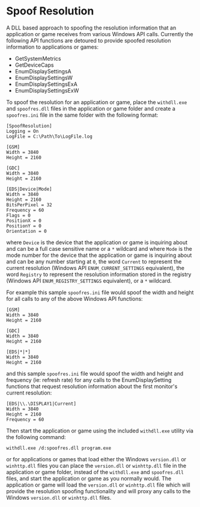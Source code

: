 # Spoof Resolution

A DLL based approach to spoofing the resolution information that an application or game receives from various Windows API calls.  Currently the following API functions are detoured to provide spoofed resolution information to applications or games:

- GetSystemMetrics
- GetDeviceCaps
- EnumDisplaySettingsA
- EnumDisplaySettingsW
- EnumDisplaySettingsExA
- EnumDisplaySettingsExW

To spoof the resolution for an application or game, place the `withdll.exe` and `spoofres.dll` files in the application or game folder and create a `spoofres.ini` file in the same folder with the following format:

```
[SpoofResolution]
Logging = On
LogFile = C:\Path\To\LogFile.log

[GSM]
Width = 3840
Height = 2160

[GDC]
Width = 3840
Height = 2160

[EDS|Device|Mode]
Width = 3840
Height = 2160
BitsPerPixel = 32
Frequency = 60
Flags = 0
PositionX = 0
PositionY = 0
Orientation = 0
```

where `Device` is the device that the application or game is inquiring about and can be a full case sensitive name or a `*` wildcard and where `Mode` is the mode number for the device that the application or game is inquiring about and can be any number starting at `0`, the word `Current` to represent the current resolution (Windows API `ENUM_CURRENT_SETTINGS` equivalent), the word `Registry` to represent the resolution information stored in the registry (Windows API `ENUM_REGISTRY_SETTINGS` equivalent), or a `*` wildcard.

For example this sample `spoofres.ini` file would spoof the width and height for all calls to any of the above Windows API functions:

```
[GSM]
Width = 3840
Height = 2160

[GDC]
Width = 3840
Height = 2160

[EDS|*|*]
Width = 3840
Height = 2160
```

and this sample `spoofres.ini` file would spoof the width and height and frequency (ie: refresh rate) for any calls to the EnumDisplaySetting functions that request resolution information about the first monitor's current resolution:

```
[EDS|\\.\DISPLAY1|Current]
Width = 3840
Height = 2160
Frequency = 60
```

Then start the application or game using the included `withdll.exe` utility via the following command:

```
withdll.exe /d:spoofres.dll program.exe
```

or for applications or games that load either the Windows `version.dll` or `winhttp.dll` files you can place the `version.dll` or `winhttp.dll` file in the application or game folder, instead of the `withdll.exe` and `spoofres.dll` files, and start the application or game as you normally would.  The application or game will load the `version.dll` or `winhttp.dll` file which will provide the resolution spoofing functionality and will proxy any calls to the Windows `version.dll` or `winhttp.dll` files.

